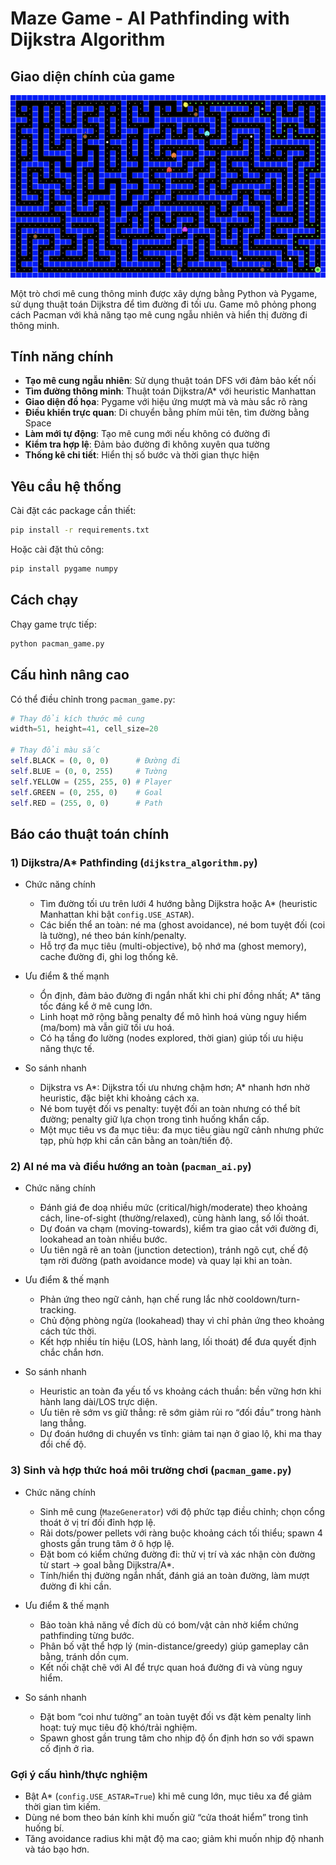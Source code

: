 # Maze Game - AI Pathfinding with Dijkstra Algorithm

## Giao diện chính của game
![alt text](public/image.png)

Một trò chơi mê cung thông minh được xây dựng bằng Python và Pygame, sử dụng thuật toán Dijkstra để tìm đường đi tối ưu. Game mô phỏng phong cách Pacman với khả năng tạo mê cung ngẫu nhiên và hiển thị đường đi thông minh.

## Tính năng chính

- **Tạo mê cung ngẫu nhiên**: Sử dụng thuật toán DFS với đảm bảo kết nối
- **Tìm đường thông minh**: Thuật toán Dijkstra/A* với heuristic Manhattan
- **Giao diện đồ họa**: Pygame với hiệu ứng mượt mà và màu sắc rõ ràng
- **Điều khiển trực quan**: Di chuyển bằng phím mũi tên, tìm đường bằng Space
- **Làm mới tự động**: Tạo mê cung mới nếu không có đường đi
- **Kiểm tra hợp lệ**: Đảm bảo đường đi không xuyên qua tường
- **Thống kê chi tiết**: Hiển thị số bước và thời gian thực hiện

## Yêu cầu hệ thống

Cài đặt các package cần thiết:

```bash
pip install -r requirements.txt
```

Hoặc cài đặt thủ công:

```bash
pip install pygame numpy
```

## Cách chạy

Chạy game trực tiếp:

```bash
python pacman_game.py
```

## Cấu hình nâng cao

Có thể điều chỉnh trong `pacman_game.py`:

```python
# Thay đổi kích thước mê cung
width=51, height=41, cell_size=20

# Thay đổi màu sắc
self.BLACK = (0, 0, 0)      # Đường đi
self.BLUE = (0, 0, 255)     # Tường
self.YELLOW = (255, 255, 0) # Player
self.GREEN = (0, 255, 0)    # Goal
self.RED = (255, 0, 0)      # Path
```

## Báo cáo thuật toán chính

### 1) Dijkstra/A* Pathfinding (`dijkstra_algorithm.py`)

- Chức năng chính
  - Tìm đường tối ưu trên lưới 4 hướng bằng Dijkstra hoặc A* (heuristic Manhattan khi bật `config.USE_ASTAR`).
  - Các biến thể an toàn: né ma (ghost avoidance), né bom tuyệt đối (coi là tường), né theo bán kính/penalty.
  - Hỗ trợ đa mục tiêu (multi-objective), bộ nhớ ma (ghost memory), cache đường đi, ghi log thống kê.

- Ưu điểm & thế mạnh
  - Ổn định, đảm bảo đường đi ngắn nhất khi chi phí đồng nhất; A* tăng tốc đáng kể ở mê cung lớn.
  - Linh hoạt mở rộng bằng penalty để mô hình hoá vùng nguy hiểm (ma/bom) mà vẫn giữ tối ưu hoá.
  - Có hạ tầng đo lường (nodes explored, thời gian) giúp tối ưu hiệu năng thực tế.

- So sánh nhanh
  - Dijkstra vs A*: Dijkstra tối ưu nhưng chậm hơn; A* nhanh hơn nhờ heuristic, đặc biệt khi khoảng cách xa.
  - Né bom tuyệt đối vs penalty: tuyệt đối an toàn nhưng có thể bít đường; penalty giữ lựa chọn trong tình huống khẩn cấp.
  - Một mục tiêu vs đa mục tiêu: đa mục tiêu giàu ngữ cảnh nhưng phức tạp, phù hợp khi cần cân bằng an toàn/tiến độ.

### 2) AI né ma và điều hướng an toàn (`pacman_ai.py`)

- Chức năng chính
  - Đánh giá đe doạ nhiều mức (critical/high/moderate) theo khoảng cách, line-of-sight (thường/relaxed), cùng hành lang, số lối thoát.
  - Dự đoán va chạm (moving-towards), kiểm tra giao cắt với đường đi, lookahead an toàn nhiều bước.
  - Ưu tiên ngã rẽ an toàn (junction detection), tránh ngõ cụt, chế độ tạm rời đường (path avoidance mode) và quay lại khi an toàn.

- Ưu điểm & thế mạnh
  - Phản ứng theo ngữ cảnh, hạn chế rung lắc nhờ cooldown/turn-tracking.
  - Chủ động phòng ngừa (lookahead) thay vì chỉ phản ứng theo khoảng cách tức thời.
  - Kết hợp nhiều tín hiệu (LOS, hành lang, lối thoát) để đưa quyết định chắc chắn hơn.

- So sánh nhanh
  - Heuristic an toàn đa yếu tố vs khoảng cách thuần: bền vững hơn khi hành lang dài/LOS trực diện.
  - Ưu tiên rẽ sớm vs giữ thẳng: rẽ sớm giảm rủi ro “đối đầu” trong hành lang thẳng.
  - Dự đoán hướng di chuyển vs tĩnh: giảm tai nạn ở giao lộ, khi ma thay đổi chế độ.

### 3) Sinh và hợp thức hoá môi trường chơi (`pacman_game.py`)

- Chức năng chính
  - Sinh mê cung (`MazeGenerator`) với độ phức tạp điều chỉnh; chọn cổng thoát ở vị trí đối đỉnh hợp lệ.
  - Rải dots/power pellets với ràng buộc khoảng cách tối thiểu; spawn 4 ghosts gần trung tâm ở ô hợp lệ.
  - Đặt bom có kiểm chứng đường đi: thử vị trí và xác nhận còn đường từ start → goal bằng Dijkstra/A*.
  - Tính/hiển thị đường ngắn nhất, đánh giá an toàn đường, làm mượt đường đi khi cần.

- Ưu điểm & thế mạnh
  - Bảo toàn khả năng về đích dù có bom/vật cản nhờ kiểm chứng pathfinding từng bước.
  - Phân bố vật thể hợp lý (min-distance/greedy) giúp gameplay cân bằng, tránh dồn cụm.
  - Kết nối chặt chẽ với AI để trực quan hoá đường đi và vùng nguy hiểm.

- So sánh nhanh
  - Đặt bom “coi như tường” an toàn tuyệt đối vs đặt kèm penalty linh hoạt: tuỳ mục tiêu độ khó/trải nghiệm.
  - Spawn ghost gần trung tâm cho nhịp độ ổn định hơn so với spawn cố định ở rìa.

### Gợi ý cấu hình/thực nghiệm

- Bật A* (`config.USE_ASTAR=True`) khi mê cung lớn, mục tiêu xa để giảm thời gian tìm kiếm.
- Dùng né bom theo bán kính khi muốn giữ “cửa thoát hiểm” trong tình huống bí.
- Tăng avoidance radius khi mật độ ma cao; giảm khi muốn nhịp độ nhanh và táo bạo hơn.
